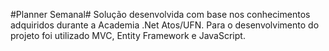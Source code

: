 #Planner Semanal# 
Solução desenvolvida com base nos conhecimentos adquiridos durante a Academia .Net Atos/UFN. 
Para o desenvolvimento do projeto foi utilizado MVC, Entity Framework e JavaScript.